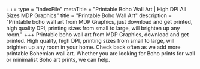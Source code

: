 +++
type = "indexFile"
metaTitle = "Printable Boho Wall Art | High DPI All Sizes MDP Graphics"
title = "Printable Boho Wall Art"
description = "Printable boho wall art from MDP Graphics, just download and get printed, high quality DPI, printing sizes from small to large, will brighten up any room."
+++
Printable boho wall art from MDP Graphics, download and get printed. High quality, high DPI, printing sizes from small to large, will brighten up any room in your home. Check back often as we add more printable Bohemian wall art.  Whether you are looking for Boho prints for wall or minimalist Boho art prints, we can help.
